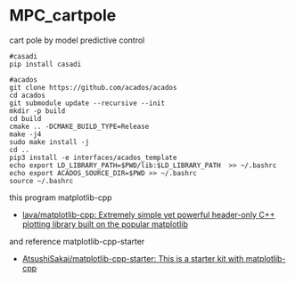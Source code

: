 # MPC_cartpole
cart pole by model predictive control

```
#casadi
pip install casadi

#acados
git clone https://github.com/acados/acados
cd acados
git submodule update --recursive --init
mkdir -p build
cd build
cmake .. -DCMAKE_BUILD_TYPE=Release
make -j4
sudo make install -j
cd ..
pip3 install -e interfaces/acados_template
echo export LD_LIBRARY_PATH=$PWD/lib:$LD_LIBRARY_PATH  >> ~/.bashrc
echo export ACADOS_SOURCE_DIR=$PWD >> ~/.bashrc
source ~/.bashrc
```

this program matplotlib-cpp
- [lava/matplotlib-cpp: Extremely simple yet powerful header-only C++ plotting library built on the popular matplotlib](https://github.com/lava/matplotlib-cpp "lava/matplotlib-cpp: Extremely simple yet powerful header-only C++ plotting library built on the popular matplotlib")

and reference matplotlib-cpp-starter
- [AtsushiSakai/matplotlib-cpp-starter: This is a starter kit with matplotlib-cpp](https://github.com/AtsushiSakai/matplotlib-cpp-starter "AtsushiSakai/matplotlib-cpp-starter: This is a starter kit with matplotlib-cpp")
